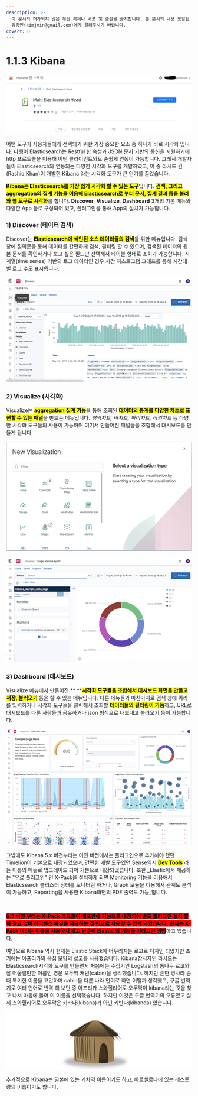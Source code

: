 ```yaml
---
description: >-
  이 문서의 허가되지 않은 무단 복제나 배포 및 출판을 금지합니다. 본 문서의 내용 포함된 자료를 인용하고자 하는 경우 출처를 명시하고
  김종민(kimjmin@gmail.com)에게 알려주시기 바랍니다.
coverY: 0
---
```


# 1.1.3 Kibana

![](<../../.gitbook/assets/image (4).png>)

어떤 도구가 사용자들에게 선택되기 위한 가장 중요한 요소 중 하나가 바로 시각화 입니다. 다행이 Elasticsearch는 Restful 한 속성과 JSON 문서 기반의 통신을 지원하기에 http 프로토콜을 이용해 어떤 클라이언트와도 손쉽게 연동이 가능합니다. 그래서 개발자들이 Elasticsearch와 연동되는 다양한 시각화 도구를 개발하였고, 이 중 라시드 칸(Rashid Khan)이 개발한 Kibana 라는 시각화 도구가 큰 인기를 끌었습니다.

<mark style="background-color:yellow;">**Kibana는 Elasticsearch를 가장 쉽게 시각화 할 수 있는 도구**</mark>입니다. <mark style="background-color:yellow;">**검색, 그리고 aggregation의 집계 기능을 이용해 Elasticsearch로 부터 문서, 집계 결과 등을 불러와 웹 도구로 시각화**</mark>를 합니다. **Discover**, **Visualize**, **Dashboard** 3개의 기본 메뉴와 다양한 App 들로 구성되어 있고, 플러그인을 통해 App의 설치가 가능합니다.

### 1) Discover (데이터 검색)

Discover는 <mark style="background-color:yellow;">**Elasticsearch에 색인된 소스 데이터들의 검색**</mark>을 위한 메뉴입니다. 검색 창에 질의문을 통해 데이터를 간편하게 검색, 필터링 할 수 있으며, 검색된 데이터의 원본 문서를 확인하거나 보고 싶은 필드만 선택해서 테이블 형태로 조회가 가능합니다. 시계열(time series) 기반의 로그 데이터인 경우 시간 히스토그램 그래프를 통해 시간대별 로그 수도 표시됩니다.

![](<../../.gitbook/assets/image (5) (1).png>)

### 2) Visualize (시각화)

Visualize는 <mark style="background-color:yellow;">**aggregation 집계 기능**</mark>을 통해 조회된 <mark style="background-color:yellow;">**데이터의 통계를 다양한 차트로 표현할 수 있는 패널**</mark>을 만드는 메뉴입니다. _영역차트, 바차트, 파이차트, 라인차트_ 등 다양한 시각화 도구들의 사용이 가능하며 여기서 만들어진 패널들을 조합해서 대시보드를 만들게 됩니다.

![](<../../.gitbook/assets/image (6) (1).png>)

![](<../../.gitbook/assets/image (7) (1).png>)

### 3) Dashboard (대시보드)

Visualize 메뉴에서 만들어진 ** **<mark style="background-color:yellow;">**시각화 도구들을 조합해서 대시보드 화면을 만들고 저장, 불러오기**</mark> 등을 할 수 있는 메뉴입니다. 다른 메뉴들과 마찬가지로 검색 창에 쿼리를 입력하거나 시각화 도구들을 클릭해서 조회할 <mark style="background-color:yellow;">**데이터들의 필터링이 가능**</mark>하고, URL로 대시보드를 다른 사람들과 공유하거나 json 형식으로 내보내고 불러오기 등이 가능합니다.

![Kibana 대시보드 화면](<../../.gitbook/assets/image (8) (1).png>)

그밖에도 Kibana 5.x 버전부터는 이전 버전에서는 플러그인으로 추가해야 했던 Timelion이 기본으로 내장되었으며, 간편한 개발 도구였던 Sense역시 <mark style="background-color:yellow;">**Dev Tools**</mark> 라는 이름의 메뉴로 업그레이드 되어 기본으로 내장되었습니다. 또한 _Elastic에서 제공하는 "유료 플러그인" 인 X-Pack을 설치하게 되면 Monitoring 기능을 이용해서 Elasticsearch 클러스터 상태를 모니터링 하거나, Graph 모듈을 이용해서 관계도 분석이 가능하고, Reporting을 사용한 Kibana화면의 PDF 출력도 가능_합니다.

<figure><img src="https://mblogthumb-phinf.pstatic.net/MjAxOTAzMzBfMjgy/MDAxNTUzOTEyODczMTI3.SmaSaIMdOq7MVIXLZzRM4Ql329r_v9XmYy9Q-Wj1p0kg.J_5cSi_ea93z0d8AsOPdQ8QpC9Ga9LO-omZ_xs-uivwg.PNG.hihello0426/%EC%8A%A4%ED%81%AC%EB%A6%B0%EC%83%B7_2019-03-30_%EC%98%A4%EC%A0%84_11.27.39.png?type=w800" alt=""><figcaption></figcaption></figure>



<mark style="background-color:red;">**6.3 버전 부터는 X-Pack 코드들이 배포판에 기본으로 내장되어 별도 플러그인 설치 절차 필요 없이 라이센스 파일을 적용하는 것 만으로 사용할 수 있게 되었습니다. 현재는 X-Pack 이라는 이름을 사용하지 않고 단순히 Elastic 의 기능들 이라고만 명명**</mark>하고 있습니다.



여담으로 Kibana 역시 현재는 Elastic Stack에 어우러지는 로고로 디자인 되었지만 초기에는 아프리카의 움집 모양의 로고를 사용했습니다. Kibana창시자인 라시드는 Elasticsearch시각화 도구를 만들면서 처음에는 수집기인 Logstash의 통나무 로고와 잘 어울릴만한 이름인 영문 오두막 캐빈(cabin)을 생각했습니다. 하지만 흔한 명사라 좀 더 특이한 이름을 고민하며 cabin을 다른 나라 언어로 하면 어떨까 생각했고, 구글 번역기로 여러 언어로 번역 해 보던 중 아프리카 스와힐리어로 오두막이 kibana라는 것을 찾고 나서 마음에 들어 이 이름을 선택했습니다. 하지만 이것은 구글 번역기의 오류였고 실제 스와힐리어로 오두막은 키바나(kibana)가 아닌 키반다(kibanda) 였습니다.

![Kibana 의 초기 버전 로고](<../../.gitbook/assets/image (9) (1).png>)

추가적으로 Kibana는 일본에 있는 기차역 이름이기도 하고, 바르셀로나에 있는 레스토랑의 이름이기도 합니다.
